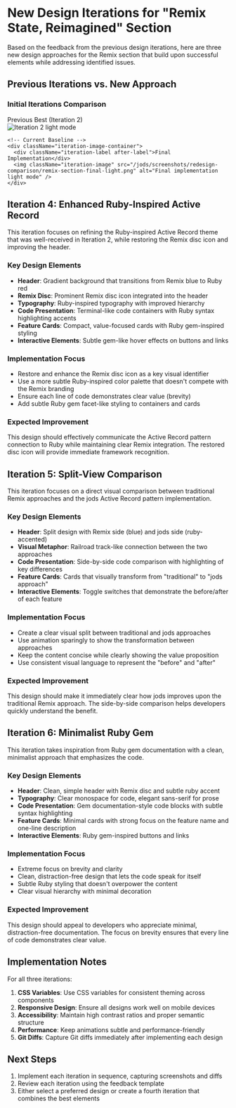 # New Design Iterations for "Remix State, Reimagined" Section

Based on the feedback from the previous design iterations, here are three new design approaches for the Remix section that build upon successful elements while addressing identified issues.

## Previous Iterations vs. New Approach

<div className="iterations-comparison">
  <h3 className="comparison-heading">Initial Iterations Comparison</h3>
  
  <div className="before-after-grid">
    <!-- Previous Best (Iteration 2) -->
    <div className="iteration-image-container">
      <div className="iteration-label before-label">Previous Best (Iteration 2)</div>
      <img className="iteration-image" src="/jods/screenshots/redesign-comparison/remix-section-after-light.png" alt="Iteration 2 light mode" />
    </div>
    
    <!-- Current Baseline -->
    <div className="iteration-image-container">
      <div className="iteration-label after-label">Final Implementation</div>
      <img className="iteration-image" src="/jods/screenshots/redesign-comparison/remix-section-final-light.png" alt="Final implementation light mode" />
    </div>
  </div>
</div>

## Iteration 4: Enhanced Ruby-Inspired Active Record

This iteration focuses on refining the Ruby-inspired Active Record theme that was well-received in Iteration 2, while restoring the Remix disc icon and improving the header.

### Key Design Elements

- **Header**: Gradient background that transitions from Remix blue to Ruby red
- **Remix Disc**: Prominent Remix disc icon integrated into the header
- **Typography**: Ruby-inspired typography with improved hierarchy
- **Code Presentation**: Terminal-like code containers with Ruby syntax highlighting accents
- **Feature Cards**: Compact, value-focused cards with Ruby gem-inspired styling
- **Interactive Elements**: Subtle gem-like hover effects on buttons and links

### Implementation Focus

- Restore and enhance the Remix disc icon as a key visual identifier
- Use a more subtle Ruby-inspired color palette that doesn't compete with the Remix branding
- Ensure each line of code demonstrates clear value (brevity)
- Add subtle Ruby gem facet-like styling to containers and cards

### Expected Improvement

This design should effectively communicate the Active Record pattern connection to Ruby while maintaining clear Remix integration. The restored disc icon will provide immediate framework recognition.

## Iteration 5: Split-View Comparison

This iteration focuses on a direct visual comparison between traditional Remix approaches and the jods Active Record pattern implementation.

### Key Design Elements

- **Header**: Split design with Remix side (blue) and jods side (ruby-accented)
- **Visual Metaphor**: Railroad track-like connection between the two approaches
- **Code Presentation**: Side-by-side code comparison with highlighting of key differences
- **Feature Cards**: Cards that visually transform from "traditional" to "jods approach"
- **Interactive Elements**: Toggle switches that demonstrate the before/after of each feature

### Implementation Focus

- Create a clear visual split between traditional and jods approaches
- Use animation sparingly to show the transformation between approaches
- Keep the content concise while clearly showing the value proposition
- Use consistent visual language to represent the "before" and "after"

### Expected Improvement

This design should make it immediately clear how jods improves upon the traditional Remix approach. The side-by-side comparison helps developers quickly understand the benefit.

## Iteration 6: Minimalist Ruby Gem

This iteration takes inspiration from Ruby gem documentation with a clean, minimalist approach that emphasizes the code.

### Key Design Elements

- **Header**: Clean, simple header with Remix disc and subtle ruby accent
- **Typography**: Clear monospace for code, elegant sans-serif for prose
- **Code Presentation**: Gem documentation-style code blocks with subtle syntax highlighting
- **Feature Cards**: Minimal cards with strong focus on the feature name and one-line description
- **Interactive Elements**: Ruby gem-inspired buttons and links

### Implementation Focus

- Extreme focus on brevity and clarity
- Clean, distraction-free design that lets the code speak for itself
- Subtle Ruby styling that doesn't overpower the content
- Clear visual hierarchy with minimal decoration

### Expected Improvement

This design should appeal to developers who appreciate minimal, distraction-free documentation. The focus on brevity ensures that every line of code demonstrates clear value.

## Implementation Notes

For all three iterations:

1. **CSS Variables**: Use CSS variables for consistent theming across components
2. **Responsive Design**: Ensure all designs work well on mobile devices
3. **Accessibility**: Maintain high contrast ratios and proper semantic structure
4. **Performance**: Keep animations subtle and performance-friendly
5. **Git Diffs**: Capture Git diffs immediately after implementing each design

## Next Steps

1. Implement each iteration in sequence, capturing screenshots and diffs
2. Review each iteration using the feedback template
3. Either select a preferred design or create a fourth iteration that combines the best elements
